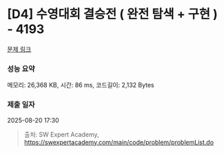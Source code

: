 # [D4] 수영대회 결승전 ( 완전 탐색 + 구현 ) - 4193 

[문제 링크](https://swexpertacademy.com/main/code/problem/problemDetail.do?contestProbId=AWKaG6_6AGQDFARV) 

### 성능 요약

메모리: 26,368 KB, 시간: 86 ms, 코드길이: 2,132 Bytes

### 제출 일자

2025-08-20 17:30



> 출처: SW Expert Academy, https://swexpertacademy.com/main/code/problem/problemList.do